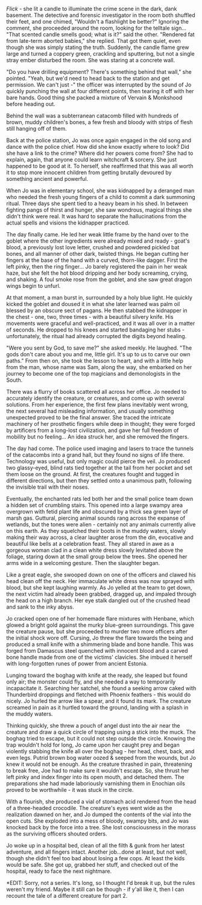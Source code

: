 *Flick* \- she lit a candle to illuminate the crime scene in the dark, dank basement. The detective and forensic investigator in the room both shuffled their feet, and one chimed, "Wouldn't a flashlight be better?" Ignoring the comment, she proceeded around the room, looking for the telltale sign... "That scented candle smells good; what is it?" said the other. "Rendered fat from late-term aborted babies," she replied. That got them quiet, even though she was simply stating the truth. Suddenly, the candle flame grew large and turned a coppery green, crackling and sputtering, but not a single stray ember disturbed the room. She was staring at a concrete wall.

"Do you have drilling equipment? There's something behind that wall," she pointed. "Yeah, but we'd need to head back to the station and get permission. We can't just -" the officer was interrupted by the sound of Jo quickly punching the wall at four different points, then tearing it off with her bare hands. Good thing she packed a mixture of Vervain & Monkshood before heading out.

Behind the wall was a subterranean catacomb filled with hundreds of brown, muddy children's bones, a few fresh and bloody with strips of flesh still hanging off of them.

Back at the police station, Jo was once again engaged in the old song and dance with the police chief. How did she know exactly where to look? Did she have a link to the crime? Where did her powers come from? She had to explain, again, that anyone could learn witchcraft & sorcery. She just happened to be good at it. To herself, she reaffirmed that this was all worth it to stop more innocent children from getting brutally devoured by something ancient and powerful.

When Jo was in elementary school, she was kidnapped by a deranged man who needed the fresh young fingers of a child to commit a dark summoning ritual. Three days she spent tied to a heavy beam in his shed. In between fighting pangs of thirst and hunger, she saw wondrous, magical things she didn't think were real. It was hard to separate the hallucinations from the actual spells and visions the kidnapper practiced.

The day finally came. He led her weak little frame by the hand over to the goblet where the other ingredients were already mixed and ready - goat's blood, a previously lost love letter,  crushed and powdered pickled bat bones, and all manner of other dark, twisted things. He began cutting her fingers at the base of the hand with a curved, thorn-like dagger. First the left pinky, then the ring finger... Jo barely registered the pain in her weak haze, but she felt the hot blood dripping and her body screaming, crying, and shaking. A foul smoke rose from the goblet, and she saw great dragon wings begin to unfurl.

At that moment, a man burst in, surrounded by a holy blue light. He quickly kicked the goblet and doused it in what she later learned was palm oil blessed by an obscure sect of pagans. He then stabbed the kidnapper in the chest - one, two, three times - with a beautiful silvery knife. His movements were graceful and well-practiced, and it was all over in a matter of seconds. He dropped to his knees and started bandaging her stubs - unfortunately, the ritual had already corrupted the digits beyond healing.

"Were you sent by God, to save me?" she asked meekly. He laughed. "The gods don't care about you and me, little girl. It's up to us to carve our own paths." From then on, she took the lesson to heart, and with a little help from the man, whose name was Sam, along the way, she embarked on her journey to become one of the top magicians and demonologists in the South.

There was a flurry of books scattered all across her office. Jo needed to accurately identify the creature, or creatures, and come up with several solutions. From her experience, the first few plans inevitably went wrong, the next several had misleading information, and usually something unexpected proved to be the final answer. She traced the intricate machinery of her prosthetic fingers while deep in thought; they were forged by artificers from a long-lost civilization, and gave her full freedom of mobility but no feeling... An idea struck her, and she removed the fingers.

The day had come. The police used imaging and lasers to trace the tunnels of the catacombs into a grand hall, but they found no signs of life there. Technology was useful, but only magic could pierce the veil. Jo produced two glassy-eyed, blind rats tied together at the tail from her pocket and set them loose on the ground. At first, the creatures fought and tugged in different directions, but then they settled onto a unanimous path, following the invisible trail with their noses.

Eventually, the enchanted rats led both her and the small police team down a hidden set of crumbling stairs. This opened into a large swampy area overgrown with fetid plant life and obscured by a thick sea green layer of marsh gas. Guttural, piercing animal sounds rang across the expanse of wetlands, but the tones were alien - certainly not any animals currently alive on this earth. As they squelched their boots in the muddy waters, slowly making their way across, a clear laughter arose from the din, evocative and beautiful like bells at a celebration feast. They all stared in awe as a gorgeous woman clad in a clean white dress slowly levitated above the foliage, staring down at the small group below the trees. She opened her arms wide in a welcoming gesture. Then the slaughter began.

Like a great eagle, she swooped down on one of the officers and clawed his head clean off the neck. Her immaculate white dress was now sprayed with blood, but she kept laughing warmly. As Jo yelled at the team to get down, the next victim had already been grabbed, dragged up, and impaled through the head on a high branch. Her eye stalk dangled out of the crushed head and sank to the inky abyss.

Jo cracked open one of her homemade flare mixtures with Henbane, which glowed a bright gold against the murky blue-green surroundings. This gave the creature pause, but she proceeded to murder two more officers after the initial shock wore off. Cursing, Jo threw the flare towards the being and produced a small knife with a shimmering blade and bone handle. This was forged from Damascus steel quenched with innocent blood and a carved bone handle made from one of the victims' clavicles. She imbued it herself with long-forgotten runes of power from ancient Estonia.

Lunging toward the boghag with knife at the ready, she leaped but found only air; the monster could fly, and she needed a way to temporarily incapacitate it. Searching her satchel, she found a seeking arrow caked with Thunderbird droppings and fletched with Phoenix feathers - this would do nicely. Jo hurled the arrow like a spear, and it found its mark. The creature screamed in pain as it hurtled toward the ground, landing with a splash in the muddy waters.

Thinking quickly, she threw a pouch of angel dust into the air near the creature and draw a quick circle of trapping using a stick into the muck. The boghag tried to escape, but it could not step outside the circle. Knowing the trap wouldn't hold for long, Jo came upon her caught prey and began violently stabbing the knife all over the boghag - her head, chest, back, and even legs. Putrid brown bog water oozed & seeped from the wounds, but Jo knew it would not be enough. As the creature thrashed in pain, threatening to break free, Joe had to make sure it wouldn't escape. So, she thrust her left pinky and index finger into its open mouth, and detached them. The preparations she had made laboriously varnishing them in Enochian oils proved to be worthwhile - it was stuck in the circle.

With a flourish, she produced a vial of stomach acid rendered from the head of a three-headed crocodile. The creature's eyes went wide as the realization dawned on her, and Jo dumped the contents of the vial into the open cuts. She exploded into a mess of bloody, swampy bits, and Jo was knocked back by the force into a tree. She lost consciousness in the morass as the surviving officers shouted orders.

Jo woke up in a hospital bed, clean of all the filth & gunk from her latest adventure, and all fingers intact. Another job...done at least, but not well, though she didn't feel too bad about losing a few cops. At least the kids would be safe. She got up, grabbed her stuff, and checked out of the hospital, ready to face the next nightmare.


*EDIT: Sorry, not a series. It's long, so I thought I'd break it up, but the rules weren't my friend. Maybe it still can be though - if y'all like it, then I can recount the tale of a different creature for part 2.